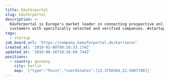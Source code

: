 ```yaml
---
title: Käuferportal
slug: käuferportal
description: >-
  Käuferportal is Europe's market leader in connecting prospective online
  customers with specifically selected and verified companies. #startup
tags:
  - startup
job_board_url: 'https://company.kaeuferportal.de/karriere/'
created_at: '2018-02-08T09:26:33.174Z'
updated_at: '2019-06-16T10:36:09.744Z'
positions:
  - country: germany
    city: berlin
    map: '{"type":"Point","coordinates":[13.3756564,52.5087788]}'
---
```


